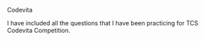  Codevita
 
 I have included all the questions that I have been practicing for TCS Codevita Competition.
